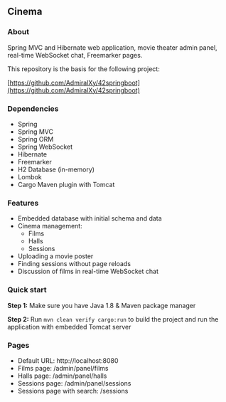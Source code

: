## Cinema

### About

Spring MVC and Hibernate web application, movie theater admin panel, real-time WebSocket chat, Freemarker pages.

This repository is the basis for the following project:

[https://github.com/AdmiralXy/42springboot](https://github.com/AdmiralXy/42springboot)

### Dependencies

* Spring
* Spring MVC
* Spring ORM
* Spring WebSocket
* Hibernate
* Freemarker
* H2 Database (in-memory)
* Lombok
* Cargo Maven plugin with Tomcat

### Features

* Embedded database with initial schema and data
* Cinema management:
  * Films
  * Halls
  * Sessions
* Uploading a movie poster
* Finding sessions without page reloads
* Discussion of films in real-time WebSocket chat

### Quick start

**Step 1:** Make sure you have Java 1.8 & Maven package manager

**Step 2:** Run `mvn clean verify cargo:run` to build the project and run the application with embedded Tomcat server

### Pages

* Default URL: http://localhost:8080
* Films page: /admin/panel/films
* Halls page: /admin/panel/halls
* Sessions page: /admin/panel/sessions
* Sessions page with search: /sessions